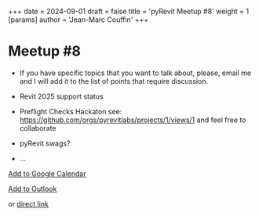 +++ 
date = 2024-09-01
draft = false 
title = 'pyRevit Meetup #8' 
weight = 1 
[params]
  author = 'Jean-Marc Couffin'
+++ 

# Meetup #8

- If you have specific topics that you want to talk about, please, email me and I will add it to the list of points that require discussion.

- Revit 2025 support status
- Preflight Checks Hackaton see: https://github.com/orgs/pyrevitlabs/projects/1/views/1 and feel free to collaborate
- pyRevit swags?
- ...


[Add to Google Calendar](https://us06web.zoom.us/meeting/tZYrdO-tqD4jHdDt7RNt1pXm1Y5aVS0ILecD/calendar/google/add)

[Add to Outlook](https://us06web.zoom.us/meeting/tZYrdO-tqD4jHdDt7RNt1pXm1Y5aVS0ILecD/ics)

or [direct link](https://us06web.zoom.us/j/82636565974?pwd=QqJbMafZtzbV8EYyTkYnXu6upUx0Lr.1)


